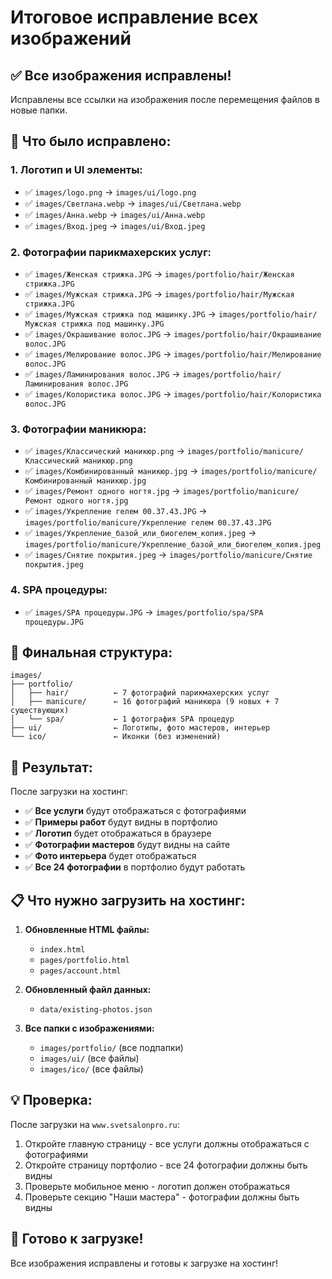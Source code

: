 # Итоговое исправление всех изображений

## ✅ Все изображения исправлены!

Исправлены все ссылки на изображения после перемещения файлов в новые папки.

## 🔧 Что было исправлено:

### 1. **Логотип и UI элементы:**
- ✅ `images/logo.png` → `images/ui/logo.png`
- ✅ `images/Светлана.webp` → `images/ui/Светлана.webp`
- ✅ `images/Анна.webp` → `images/ui/Анна.webp`
- ✅ `images/Вход.jpeg` → `images/ui/Вход.jpeg`

### 2. **Фотографии парикмахерских услуг:**
- ✅ `images/Женская стрижка.JPG` → `images/portfolio/hair/Женская стрижка.JPG`
- ✅ `images/Мужская стрижка.JPG` → `images/portfolio/hair/Мужская стрижка.JPG`
- ✅ `images/Мужская стрижка под машинку.JPG` → `images/portfolio/hair/Мужская стрижка под машинку.JPG`
- ✅ `images/Окрашивание волос.JPG` → `images/portfolio/hair/Окрашивание волос.JPG`
- ✅ `images/Мелирование волос.JPG` → `images/portfolio/hair/Мелирование волос.JPG`
- ✅ `images/Ламинирования волос.JPG` → `images/portfolio/hair/Ламинирования волос.JPG`
- ✅ `images/Колористика волос.JPG` → `images/portfolio/hair/Колористика волос.JPG`

### 3. **Фотографии маникюра:**
- ✅ `images/Классический маникюр.png` → `images/portfolio/manicure/Классический маникюр.png`
- ✅ `images/Комбинированный маникюр.jpg` → `images/portfolio/manicure/Комбинированный маникюр.jpg`
- ✅ `images/Ремонт одного ногтя.jpg` → `images/portfolio/manicure/Ремонт одного ногтя.jpg`
- ✅ `images/Укрепление гелем 00.37.43.JPG` → `images/portfolio/manicure/Укрепление гелем 00.37.43.JPG`
- ✅ `images/Укрепление_базой_или_биогелем_копия.jpeg` → `images/portfolio/manicure/Укрепление_базой_или_биогелем_копия.jpeg`
- ✅ `images/Снятие покрытия.jpeg` → `images/portfolio/manicure/Снятие покрытия.jpeg`

### 4. **SPA процедуры:**
- ✅ `images/SPA процедуры.JPG` → `images/portfolio/spa/SPA процедуры.JPG`

## 📁 Финальная структура:

```
images/
├── portfolio/
│   ├── hair/          ← 7 фотографий парикмахерских услуг
│   ├── manicure/      ← 16 фотографий маникюра (9 новых + 7 существующих)
│   └── spa/           ← 1 фотография SPA процедур
├── ui/                ← Логотипы, фото мастеров, интерьер
└── ico/               ← Иконки (без изменений)
```

## 🎯 Результат:

После загрузки на хостинг:
- ✅ **Все услуги** будут отображаться с фотографиями
- ✅ **Примеры работ** будут видны в портфолио
- ✅ **Логотип** будет отображаться в браузере
- ✅ **Фотографии мастеров** будут видны на сайте
- ✅ **Фото интерьера** будет отображаться
- ✅ **Все 24 фотографии** в портфолио будут работать

## 📋 Что нужно загрузить на хостинг:

1. **Обновленные HTML файлы:**
   - `index.html`
   - `pages/portfolio.html`
   - `pages/account.html`

2. **Обновленный файл данных:**
   - `data/existing-photos.json`

3. **Все папки с изображениями:**
   - `images/portfolio/` (все подпапки)
   - `images/ui/` (все файлы)
   - `images/ico/` (все файлы)

## 💡 Проверка:

После загрузки на `www.svetsalonpro.ru`:
1. Откройте главную страницу - все услуги должны отображаться с фотографиями
2. Откройте страницу портфолио - все 24 фотографии должны быть видны
3. Проверьте мобильное меню - логотип должен отображаться
4. Проверьте секцию "Наши мастера" - фотографии должны быть видны

## 🚀 Готово к загрузке!

Все изображения исправлены и готовы к загрузке на хостинг!
